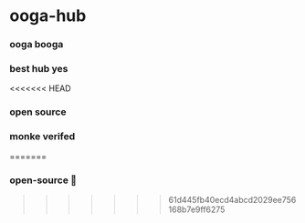 # ooga-hub
### ooga booga
### best hub yes
<<<<<<< HEAD
### open source

### monke verifed
=======
### open-source 🤯
>>>>>>> 61d445fb40ecd4abcd2029ee756168b7e9ff6275

